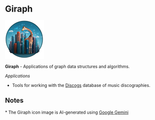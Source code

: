 <!--
Copyright (c) 2024 Thomas Mikalsen. Subject to the MIT License 
-->
Giraph
======

![alt giraph](./giraph-icon.png)<br>

**Giraph** - Applications of graph data structures and algorithms.

*Applications*

- Tools for working with the [Discogs](https://www.discogs.com/) database of music discographies.


Notes
-----

\* The Giraph icon image is AI-generated using [Google Gemini](https://gemini.google.com/)